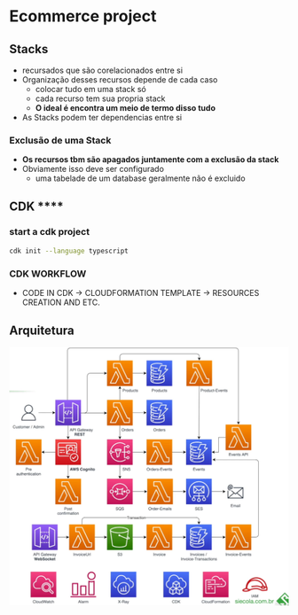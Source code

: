 # Ecommerce project


## Stacks

- recursados que são corelacionados entre si
- Organização desses recursos depende de cada caso
  - colocar tudo em uma stack só
  - cada recurso tem sua propria stack
  - **O ideal  é encontra um meio de termo disso tudo**
- As Stacks podem ter dependencias entre si

### Exclusão de uma Stack

- **Os recursos tbm são apagados juntamente com a exclusão da stack**
- Obviamente isso deve ser configurado
  - uma tabelade de um database geralmente não é excluido

## CDK ****

### start a cdk project

```bash
cdk init --language typescript
```

### CDK WORKFLOW

- CODE IN CDK -> CLOUDFORMATION TEMPLATE  -> RESOURCES CREATION AND ETC.

## Arquitetura

![alt text](image.png)


